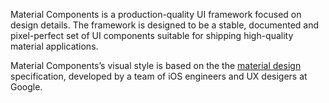 Material Components is a production-quality UI framework focused on design details. The
framework is designed to be a stable, documented and pixel-perfect set of UI
components suitable for shipping high-quality material applications.

Material Components’s visual style is based on the the
[material design](http://www.google.com/design/spec/material-design/introduction.html)
specification, developed by a team of iOS engineers and UX desigers at Google.
